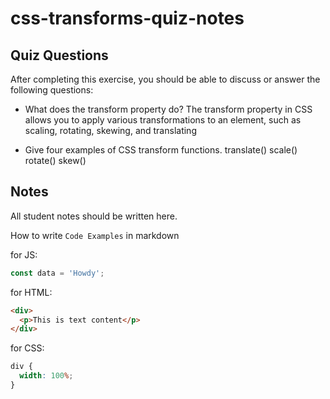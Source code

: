# css-transforms-quiz-notes

## Quiz Questions

After completing this exercise, you should be able to discuss or answer the following questions:

- What does the transform property do?
  The transform property in CSS allows you to apply various transformations to an element, such as scaling, rotating, skewing, and translating

- Give four examples of CSS transform functions.
  translate()
  scale()
  rotate()
  skew()

## Notes

All student notes should be written here.

How to write `Code Examples` in markdown

for JS:

```javascript
const data = 'Howdy';
```

for HTML:

```html
<div>
  <p>This is text content</p>
</div>
```

for CSS:

```css
div {
  width: 100%;
}
```
